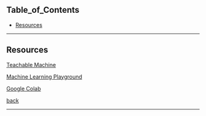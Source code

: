 ## Table_of_Contents

- [Resources](#Resources)

---

## Resources

<a href="https://teachablemachine.withgoogle.com/train" target="_blank">Teachable Machine</a>

<a href="https://ml-playground.com/#" target="_blank">Machine Learning Playground</a>

<a href="https://colab.research.google.com/" target="_blank">Google Colab</a>

[back](#Table_of_Contents)

---
